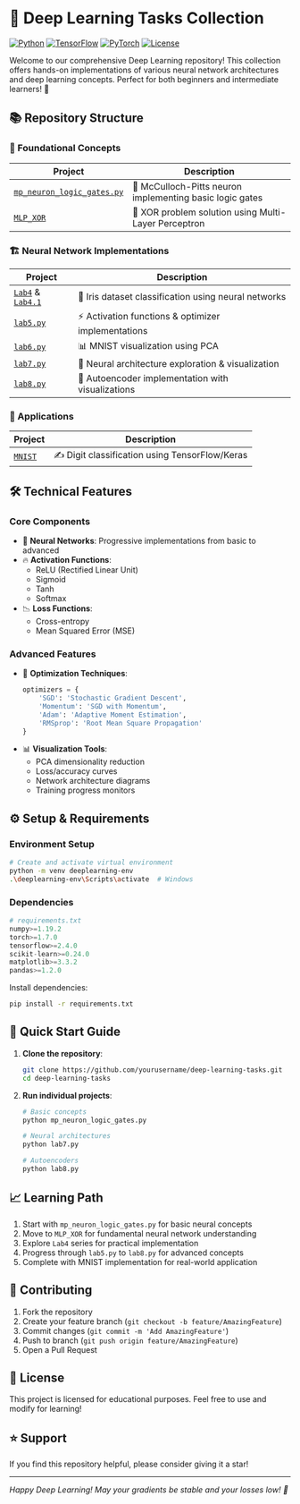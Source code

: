 # 🧠 Deep Learning Tasks Collection

[![Python](https://img.shields.io/badge/Python-3.x-blue.svg)](https://python.org)
[![TensorFlow](https://img.shields.io/badge/TensorFlow-2.x-orange.svg)](https://tensorflow.org)
[![PyTorch](https://img.shields.io/badge/PyTorch-1.x-red.svg)](https://pytorch.org)
[![License](https://img.shields.io/badge/License-Educational-green.svg)](LICENSE)

Welcome to our comprehensive Deep Learning repository! This collection offers hands-on implementations of various neural network architectures and deep learning concepts. Perfect for both beginners and intermediate learners! 🚀

## 📚 Repository Structure

### 🔮 Foundational Concepts
| Project | Description |
|---------|-------------|
| [`mp_neuron_logic_gates.py`](mp_neuron_logic_gates.py) | 🧮 McCulloch-Pitts neuron implementing basic logic gates |
| [`MLP_XOR`](MLP_XOR) | 🔄 XOR problem solution using Multi-Layer Perceptron |

### 🏗️ Neural Network Implementations
| Project | Description |
|---------|-------------|
| [`Lab4`](Lab4) & [`Lab4.1`](Lab4.1) | 🌺 Iris dataset classification using neural networks |
| [`lab5.py`](lab5.py) | ⚡ Activation functions & optimizer implementations |
| [`lab6.py`](lab6.py) | 📊 MNIST visualization using PCA |
| [`lab7.py`](lab7.py) | 🎨 Neural architecture exploration & visualization |
| [`lab8.py`](lab8.py) | 🎯 Autoencoder implementation with visualizations |

### 🤖 Applications
| Project | Description |
|---------|-------------|
| [`MNIST`](MNIST) | ✍️ Digit classification using TensorFlow/Keras |

## 🛠️ Technical Features

### Core Components
- 🧠 **Neural Networks**: Progressive implementations from basic to advanced
- 🔥 **Activation Functions**: 
  - ReLU (Rectified Linear Unit)
  - Sigmoid
  - Tanh
  - Softmax
- 📉 **Loss Functions**:
  - Cross-entropy
  - Mean Squared Error (MSE)

### Advanced Features
- 🚀 **Optimization Techniques**:
  ```python
  optimizers = {
      'SGD': 'Stochastic Gradient Descent',
      'Momentum': 'SGD with Momentum',
      'Adam': 'Adaptive Moment Estimation',
      'RMSprop': 'Root Mean Square Propagation'
  }
  ```
- 📊 **Visualization Tools**:
  - PCA dimensionality reduction
  - Loss/accuracy curves
  - Network architecture diagrams
  - Training progress monitors

## ⚙️ Setup & Requirements

### Environment Setup
```bash
# Create and activate virtual environment
python -m venv deeplearning-env
.\deeplearning-env\Scripts\activate  # Windows
```

### Dependencies
```python
# requirements.txt
numpy>=1.19.2
torch>=1.7.0
tensorflow>=2.4.0
scikit-learn>=0.24.0
matplotlib>=3.3.2
pandas>=1.2.0
```

Install dependencies:
```bash
pip install -r requirements.txt
```

## 🚀 Quick Start Guide

1. **Clone the repository**:
   ```bash
   git clone https://github.com/yourusername/deep-learning-tasks.git
   cd deep-learning-tasks
   ```

2. **Run individual projects**:
   ```bash
   # Basic concepts
   python mp_neuron_logic_gates.py

   # Neural architectures
   python lab7.py

   # Autoencoders
   python lab8.py
   ```

## 📈 Learning Path

1. Start with `mp_neuron_logic_gates.py` for basic neural concepts
2. Move to `MLP_XOR` for fundamental neural network understanding
3. Explore `Lab4` series for practical implementation
4. Progress through `lab5.py` to `lab8.py` for advanced concepts
5. Complete with MNIST implementation for real-world application

## 🤝 Contributing

1. Fork the repository
2. Create your feature branch (`git checkout -b feature/AmazingFeature`)
3. Commit changes (`git commit -m 'Add AmazingFeature'`)
4. Push to branch (`git push origin feature/AmazingFeature`)
5. Open a Pull Request

## 📝 License

This project is licensed for educational purposes. Feel free to use and modify for learning!

## ⭐ Support

If you find this repository helpful, please consider giving it a star!

---

*Happy Deep Learning! May your gradients be stable and your losses low! 🚀*
